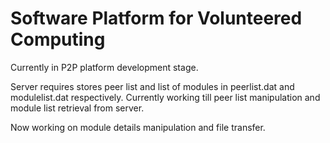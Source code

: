 # Software Platform for Volunteered Computing

Currently in P2P platform development stage.

Server requires stores peer list and list of modules in peerlist.dat and modulelist.dat respectively.
Currently working till peer list manipulation and module list retrieval from server.

Now working on module details manipulation and file transfer.
